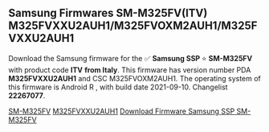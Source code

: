 <h2>Samsung Firmwares SM-M325FV(ITV) M325FVXXU2AUH1/M325FVOXM2AUH1/M325FVXXU2AUH1</h2>
Download the Samsung firmware for the ✅ <strong>Samsung SSP </strong> ⭐ <strong>SM-M325FV</strong> with product code <strong>ITV</strong> <strong> from Italy</strong>. This firmware has version number PDA <strong>M325FVXXU2AUH1</strong> and CSC M325FVOXM2AUH1. The operating system of this firmware is Android R , with build date 2021-09-10. Changelist <strong>22267077</strong>.


[SM-M325FV](https://samfirm.shop/samsung/model/SM-M325FV)
[M325FVXXU2AUH1](https://samfirm.shop/samsung/pda/M325FVXXU2AUH1)
[Download Firmware Samsung SSP SM-M325FV](https://samfirm.shop/samsung/firmware/454799)
